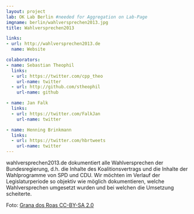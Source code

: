 ```yaml
---
layout: project
lab: OK Lab Berlin #needed for Aggregation on Lab-Page
imgname: berlin/wahlversprechen2013.jpg
title: Wahlversprechen2013

links: 
- url: http://wahlversprechen2013.de
  name: Website

colaborators:
- name: Sebastian Theophil
  links:
  - url: https://twitter.com/cpp_theo
    url-name: twitter
  - url: http://github.com/stheophil
    url-name: github

- name: Jan Falk
  links:
  - url: https://twitter.com/FalkJan
    url-name: twitter

- name: Henning Brinkmann
  links:
  - url: https://twitter.com/hbrtweets
    url-name: twitter
---
```


wahlversprechen2013.de dokumentiert alle Wahlversprechen der Bundesregierung, d.h. die Inhalte des Koalitionsvertrags und die Inhalte der Wahlprogramme von SPD und CDU. Wir möchten im Verlauf der Legislaturperiode so objektiv wie möglich dokumentieren, welche Wahlversprechen umgesetzt wurden und bei welchen die Umsetzung scheiterte. 

<p> Foto: <a href="http://www.flickr.com/photos/catcrispi/6213846884/">Grana dos Roas CC-BY-SA 2.0</a></p>

